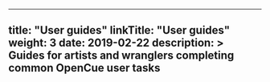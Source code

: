 
---
title: "User guides"
linkTitle: "User guides"
weight: 3
date: 2019-02-22
description: >
  Guides for artists and wranglers completing common OpenCue user tasks
---
